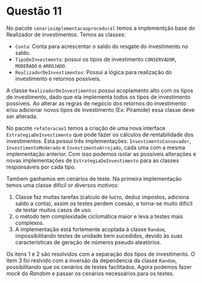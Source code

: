 # Questão 11

No pacote `cenarioimplementacaoprocedural` temos a implementção base
do Realizador de investimentos. Temos as classes:

- `Conta`: Conta para acrescentar o saldo do resgate do investimento no saldo.
- `TipoDeInvestmento`: possui os tipos de investimento `CONSERVADOR`, `MODERADO` e `ARROJADO`. 
- `RealizadorDeInvestimentos`: Possui a lógica para realização do investimento e retornos possíveis.

A classe `RealizadorDeInvestimentos` possui acoplamento alto com os tipos de investimento, dado que
ela implementa todos os tipos de investimento possíveis. Ao alterar as regras de negócio
dos retornos do investimento e/ou adicionar novos tipos de investimento (Ex: Piramide) essa classe deve
ser alterada.

No pacote `refatoracao1` temos a criação de uma nova interface `EstrategiaDeInvestimento` que pode fazer 
os cálculos de rentabilidade dos investimentos. Esta possui três implementações: `InvestimentoConsevador`, 
`InvestimentoModerado` e `InvestimentoArrojado`, cada uma com a mesma implementação anterior. Com isso podemos
isolar as possíveis alterações e novas implementações de `EstrategiaDeInvestimento` para as classes responsáveis
por cada tipo.

Tambem ganhamos em cenários de teste. Na primeira implementação temos uma classe difícil or diversos motivos:

1. Classe faz muitas tarefas (calculo de lucro, deduz impostos, adiciona saldo a conta), 
assim os testes perdem coesão, e torna-se muito difícil de testar muitos casos de uso.
2. o método tem complexidade ciclomática maior e leva a testes mais complexos.
3. A implementação está fortemente acoplada à classe `Random`, impossibilitando testes de unidade bem sucedidos,
devido às suas características de geração de números pseudo aleatórios.
   
Os itens 1 e 2 são resolvidos com a separação dos tipos de investimento. 
O item 3 foi reslvido com a inversão da dependencia da classe `Random`, possibilitando que os cenários
de testes facilitados. Agora podemos fazer _mock_ do *Random* e passar os cenários necessários para os testes.
